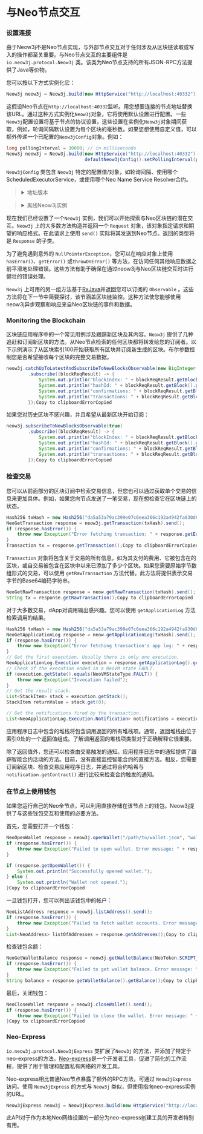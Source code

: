 # 与Neo节点交互

### 设置连接

由于Neow3j不是Neo节点实现，与外部节点交互对于任何涉及从区块链读取或写入的操作都至关重要。与Neo节点交互的主要组件是 `io.neow3j.protocol.Neow3j` 类。该类为Neo节点支持的所有JSON-RPC方法提供了Java等价物。

您可以按以下方式实例化它：

```java
Neow3j neow3j = Neow3j.build(new HttpService("http://localhost:40332"));Copy to clipboardErrorCopied
```

这假设Neo节点在`http://localhost:40332`监听。用您想要连接的节点地址替换该URL。通过这种方式实例化`Neow3j`对象，它将使用默认设置进行配置。一些`Neow3j`配置设置将基于节点的协议设置，这些设置在实例化`Neow3j`对象期间获取，例如，轮询间隔默认设置为每个区块的毫秒数。如果您想使用自定义值，可以额外传递一个已配置的`Neow3jConfig`对象。例如：

```java
long pollingInterval = 30000; // in milliseconds
Neow3j neow3j = Neow3j.build(new HttpService("http://localhost:40332"),
                             defaultNeow3jConfig().setPollingInterval(pollingInterval));Copy to clipboardErrorCopied
```

`Neow3jConfig` 类包含 `Neow3j` 特定的配置值/对象，如轮询间隔、使用哪个ScheduledExecutorService，或使用哪个Neo Name Service Resolver合约。

> <details>
>
> <summary>地址版本</summary>
>
> 作为例外， `Neow3jConfig` 也有一个静态变量，用于保存neow3j中使用的地址版本。它被设计为静态的，因为在没有 `Neow3j` 实例可访问的上下文中需要地址版本。确保地址版本与您正在使用的地址类型匹配，并在必要时使用 `Neow3jConfig.setStaticAddressVersion(byte version)` 进行调整。这确保了与您正在交互的特定地址格式的兼容性。
>
> </details>

> <details>
>
> <summary>离线Neow3j实例</summary>
>
> 如果您想构建一些需要 `Neow3j` 实例但您没有节点或不希望执行任何RPC的东西，您可以在 `build()` 函数中使用 `OfflineService` ，或直接实例化一个具体的 `JsonRpc2_0Neow3j` 对象并使用自定义协议。前者将拒绝任何RPC，而后者将跳过初始RPC来获取节点的协议值以实例化 `Neow3j` 实例的配置。
>
> </details>

现在我们已经设置了一个`Neow3j` 实例，我们可以开始探索与Neo区块链的潜在交互。`Neow3j` 上的大多数方法构造并返回一个 `Request` 对象，该对象指定请求和期望的响应格式。在此请求上使用 `send()` 实际将其发送到Neo节点。返回的类型将是 `Response` 的子类。

为了避免遇到意外的 `NullPointerException`，您可以在响应对象上使用 `hasError()`、`getError()` 或`throwOnError()` 等方法，在访问任何其他响应数据之前平滑地处理错误。这些方法有助于确保在通过neow3j与Neo区块链交互时进行健壮的错误处理。

`Neow3j` 上可用的另一组方法基于[RxJava](https://github.com/ReactiveX/RxJava)并返回您可以订阅的 `Observable` 。这些方法将在下一节中简要探讨，该节涵盖区块链监控。这种方法使您能够使用neow3j异步观察和响应来自Neo区块链的事件和数据。

### Monitoring the Blockchain

区块链应用程序中的一个常见用例涉及跟踪新区块及其内容。`Neow3j` 提供了几种追赶和订阅新区块的方法。从Neo节点检索的任何区块都将转发给您的订阅者。以下示例演示了从区块索引100开始获取所有区块并订阅新生成的区块。布尔参数控制您是否希望接收每个区块的完整交易数据。

```java
neow3j.catchUpToLatestAndSubscribeToNewBlocksObservable(new BigInteger("100"), true)
        .subscribe((blockReqResult) -> {
            System.out.println("blockIndex: " + blockReqResult.getBlock().getIndex());
            System.out.println("hashId: " + blockReqResult.getBlock().getHash());
            System.out.println("confirmations: " + blockReqResult.getBlock().getConfirmations());
            System.out.println("transactions: " + blockReqResult.getBlock().getTransactions());
        });Copy to clipboardErrorCopied
```

如果您对历史区块不感兴趣，并且希望从最新区块开始订阅：

```java
neow3j.subscribeToNewBlocksObservable(true)
        .subscribe((blockReqResult) -> {
            System.out.println("blockIndex: " + blockReqResult.getBlock().getIndex());
            System.out.println("hashId: " + blockReqResult.getBlock().getHash());
            System.out.println("confirmations: " + blockReqResult.getBlock().getConfirmations());
            System.out.println("transactions: " + blockReqResult.getBlock().getTransactions());
        });Copy to clipboardErrorCopied
```

### 检查交易

您可以从前面部分的区块订阅中检索交易信息，但您也可以通过获取单个交易的信息来更加具体。例如，如果您向节点发送了一笔交易，现在想检查它在区块链上的状态。

```java
Hash256 txHash = new Hash256("da5a53a79ac399e07c6eea366c192a4942fa930d6903ffc10b497f834a538fee");
NeoGetTransaction response = neow3j.getTransaction(txHash).send();
if (response.hasError()) {
    throw new Exception("Error fetching transaction: " + response.getError().getMessage());
}
Transaction tx = response.getTransaction();Copy to clipboardErrorCopied
```

`Transaction` 对象将包含关于交易的所有信息，如为其支付的费用、它被包含在的区块，或自交易被包含在区块中以来已添加了多少个区块。如果您需要原始字节数组形式的交易，可以使用 `getRawTransaction` 方法代替。此方法将提供表示交易字节的Base64编码字符串。

```java
NeoGetRawTransaction response = neow.getRawTransaction(txHash).send();
String tx = response.getRawTransaction();Copy to clipboardErrorCopied
```

对于大多数交易，dApp对调用输出感兴趣。您可以使用 `getApplicationLog` 方法检索调用的结果。

```java
Hash256 txHash = new Hash256("da5a53a79ac399e07c6eea366c192a4942fa930d6903ffc10b497f834a538fee");
NeoGetApplicationLog response = neow.getApplicationLog(txHash).send();
if (response.hasError()) {
    throw new Exception("Error fetching transaction's app log: " + response.getError().getMessage());
}
// Get the first execution. Usually there is only one execution.
NeoApplicationLog.Execution execution = response.getApplicationLog().getExecutions().get(0);
// Check if the execution ended in a NeoVM state FAULT.
if (execution.getState().equals(NeoVMStateType.FAULT)) {
    throw new Exception("Invocation failed");
}
// Get the result stack.
List<StackItem> stack = execution.getStack();
StackItem returnValue = stack.get(0);

// Get the notifications fired by the transaction.
List<NeoApplicationLog.Execution.Notification> notifications = execution.getNotifications();Copy to clipboardErrorCopied
```

应用程序日志中包含的堆栈将包含调用返回的所有堆栈项。通常，返回堆栈由位于索引0处的一个返回值组成。了解调用返回的堆栈项类型对于正确解释它很重要。

除了返回值外，您还可以检查由交易触发的通知。应用程序日志中的通知提供了跟踪智能合约活动的方法。目前，没有直接监控智能合约的直接方法。相反，您需要订阅新区块、检查交易应用程序日志，并通过将合约哈希与 `notification.getContract()` 进行比较来检查合约触发的通知。

### 在节点上使用钱包

如果您运行自己的Neo全节点，可以利用直接存储在该节点上的钱包。Neow3j提供了与这些钱包交互和使用的必要方法。

首先，您需要打开一个钱包：

```java
NeoOpenWallet response = neow3j.openWallet("/path/to/wallet.json", "walletPassword").send();
if (response.hasError()) {
    throw new Exception("Failed to open wallet. Error message: " + response.getError().getMessage());
}

if (response.getOpenWallet()) {
    System.out.println("Successfully opened wallet.");
} else {
    System.out.println("Wallet not opened.");
}Copy to clipboardErrorCopied
```

一旦钱包打开，您可以列出该钱包中的帐户：

```java
NeoListAddress response = neow3j.listAddress().send();
if (response.hasError()) {
    throw new Exception("Failed to fetch wallet accounts. Error message: " + response.getError().getMessage());
}
List<NeoAddress> listOfAddresses = response.getAddresses();Copy to clipboardErrorCopied
```

检查钱包余额：

```java
NeoGetWalletBalance response = neow3j.getWalletBalance(NeoToken.SCRIPT_HASH).send();
if (response.hasError()) {
    throw new Exception("Failed to get wallet balance. Error message: " + response.getError().getMessage());
}
String balance = response.getWalletBalance().getBalance();Copy to clipboardErrorCopied
```

最后，关闭钱包：

```java
NeoCloseWallet response = neow3j.closeWallet().send();
if (response.hasError()) {
    throw new Exception("Failed to close the wallet. Error message: " + response.getError().getMessage());
}Copy to clipboardErrorCopied
```

### Neo-Express

`io.neow3j.protocol.Neow3jExpress` 类扩展了`Neow3j` 的方法，并添加了特定于neo-express的方法。[Neo-express](https://github.com/neo-project/neo-express)是一个开发者工具，促进了简化的工作流程，提供了用于管理和配置私有网络的开发工具。

Neo-express相比普通Neo节点暴露了额外的RPC方法，可通过 `Neow3jExpress` 访问。使用 `Neow3jExpress` 的方式与 `Neow3j` 类似，但使用指向neo-express实例的URL。

```java
Neow3jExpress neow3j = Neow3jExpress.build(new HttpService("http://localhost:40332"));Copy to clipboardErrorCopied
```

此API对于作为本地Neo网络设置的一部分为neo-express创建工具的开发者特别有用。
